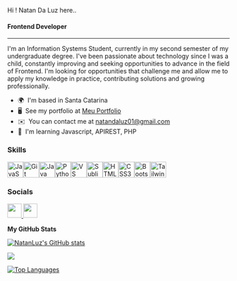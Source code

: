 Hi ! Natan Da Luz here..

#### Frontend Developer

-----------------------
I'm an Information Systems Student, currently in my second semester of my undergraduate degree.
I've been passionate about technology since I was a child, constantly improving and seeking opportunities to advance in the field of Frontend. I'm looking for opportunities that challenge me and allow me to apply my knowledge in practice, contributing solutions and growing professionally.

* 🌍  I'm based in Santa Catarina
* 🖥️  See my portfolio at [Meu Portfolio](http://portfolioweb-olive-tau.vercel.app/)
* ✉️  You can contact me at [natandaluz01@gmail.com](mailto:natandaluz01@gmail.com)
* 🧠  I'm learning Javascript, APIREST, PHP

### Skills

<p align="left">
<a href="https://developer.mozilla.org/en-US/docs/Web/JavaScript" target="_blank" rel="noreferrer"><img src="https://raw.githubusercontent.com/danielcranney/readme-generator/main/public/icons/skills/javascript-colored.svg" width="36" height="36" alt="JavaScript" /></a><a href="https://git-scm.com/" target="_blank" rel="noreferrer"><img src="https://raw.githubusercontent.com/danielcranney/readme-generator/main/public/icons/skills/git-colored.svg" width="36" height="36" alt="Git" /></a><a href="https://www.oracle.com/java/" target="_blank" rel="noreferrer"><img src="https://raw.githubusercontent.com/danielcranney/readme-generator/main/public/icons/skills/java-colored.svg" width="36" height="36" alt="Java" /></a><a href="https://www.python.org/" target="_blank" rel="noreferrer"><img src="https://raw.githubusercontent.com/danielcranney/readme-generator/main/public/icons/skills/python-colored.svg" width="36" height="36" alt="Python" /></a><a href="https://code.visualstudio.com/" target="_blank" rel="noreferrer"><img src="https://raw.githubusercontent.com/danielcranney/readme-generator/main/public/icons/skills/visualstudiocode.svg" width="36" height="36" alt="VS Code" /></a><a href="https://www.sublimetext.com/index2" target="_blank" rel="noreferrer"><img src="https://raw.githubusercontent.com/danielcranney/readme-generator/main/public/icons/skills/sublimetext.svg" width="36" height="36" alt="Sublime Text" /></a><a href="https://developer.mozilla.org/en-US/docs/Glossary/HTML5" target="_blank" rel="noreferrer"><img src="https://raw.githubusercontent.com/danielcranney/readme-generator/main/public/icons/skills/html5-colored.svg" width="36" height="36" alt="HTML5" /></a><a href="https://www.w3.org/TR/CSS/#css" target="_blank" rel="noreferrer"><img src="https://raw.githubusercontent.com/danielcranney/readme-generator/main/public/icons/skills/css3-colored.svg" width="36" height="36" alt="CSS3" /></a><a href="https://getbootstrap.com/" target="_blank" rel="noreferrer"><img src="https://raw.githubusercontent.com/danielcranney/readme-generator/main/public/icons/skills/bootstrap-colored.svg" width="36" height="36" alt="Bootstrap" /></a><a href="https://tailwindcss.com/" target="_blank" rel="noreferrer"><img src="https://raw.githubusercontent.com/danielcranney/readme-generator/main/public/icons/skills/tailwindcss-colored.svg" width="36" height="36" alt="TailwindCSS" /></a>
</p>


### Socials

<p align="left"> <a href="https://www.github.com/NatanLuz" target="_blank" rel="noreferrer"> <picture> <source media="(prefers-color-scheme: dark)" srcset="https://raw.githubusercontent.com/danielcranney/readme-generator/main/public/icons/socials/github-dark.svg" /> <source media="(prefers-color-scheme: light)" srcset="https://raw.githubusercontent.com/danielcranney/readme-generator/main/public/icons/socials/github.svg" /> <img src="https://raw.githubusercontent.com/danielcranney/readme-generator/main/public/icons/socials/github.svg" width="32" height="32" /> </picture> </a> <a href="https://www.linkedin.com/in/natan-da-luz-3156582a2/" target="_blank" rel="noreferrer"> <picture> <source media="(prefers-color-scheme: dark)" srcset="https://raw.githubusercontent.com/danielcranney/readme-generator/main/public/icons/socials/linkedin-dark.svg" /> <source media="(prefers-color-scheme: light)" srcset="https://raw.githubusercontent.com/danielcranney/readme-generator/main/public/icons/socials/linkedin.svg" /> <img src="https://raw.githubusercontent.com/danielcranney/readme-generator/main/public/icons/socials/linkedin.svg" width="32" height="32" /> </picture> </a></p>

<b>My GitHub Stats</b>

<a href="http://www.github.com/NatanLuz"><img src="https://github-readme-stats.vercel.app/api?username=NatanLuz&show_icons=true&hide=&count_private=true&title_color=ec4899&text_color=ec4899&icon_color=facc15&bg_color=000000&hide_border=true&show_icons=true" alt="NatanLuz's GitHub stats" /></a>

<a href="http://www.github.com/NatanLuz"><img src="https://github-readme-streak-stats.herokuapp.com/?user=NatanLuz&stroke=ec4899&background=000000&ring=ec4899&fire=ec4899&currStreakNum=ec4899&currStreakLabel=ec4899&sideNums=ec4899&sideLabels=ec4899&dates=ec4899&hide_border=true" /></a>

<a href="https://github.com/NatanLuz" align="left"><img src="https://github-readme-stats.vercel.app/api/top-langs/?username=NatanLuz&langs_count=10&title_color=ec4899&text_color=ec4899&icon_color=facc15&bg_color=000000&hide_border=true&locale=en&custom_title=Top%20%Languages" alt="Top Languages" /></a>
